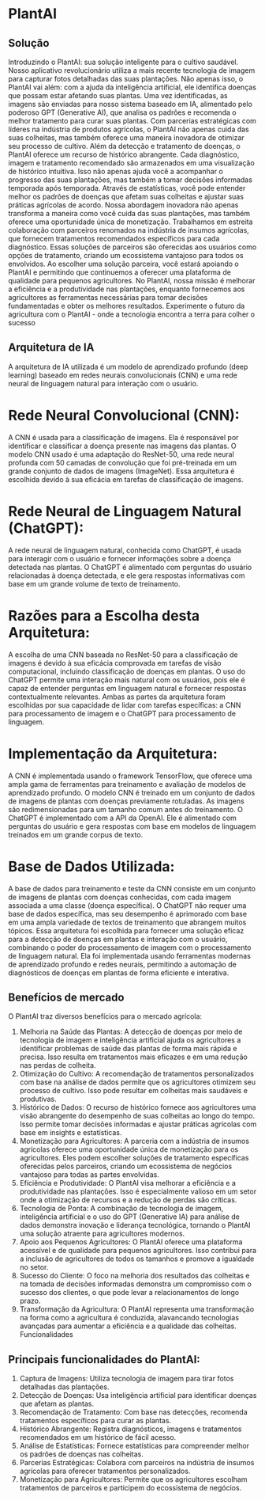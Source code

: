 # PlantAI

## Solução
Introduzindo o PlantAI: sua solução inteligente para o cultivo saudável. Nosso
aplicativo revolucionário utiliza a mais recente tecnologia de imagem para capturar
fotos detalhadas das suas plantações. Não apenas isso, o PlantAI vai além: com a
ajuda da inteligência artificial, ele identifica doenças que possam estar afetando
suas plantas. Uma vez identificadas, as imagens são enviadas para nosso sistema
baseado em IA, alimentado pelo poderoso GPT (Generative AI), que analisa os
padrões e recomenda o melhor tratamento para curar suas plantas. Com parcerias
estratégicas com líderes na indústria de produtos agrícolas, o PlantAI não apenas
cuida das suas colheitas, mas também oferece uma maneira inovadora de otimizar
seu processo de cultivo.
Além da detecção e tratamento de doenças, o PlantAI oferece um recurso de
histórico abrangente. Cada diagnóstico, imagem e tratamento recomendado são
armazenados em uma visualização de histórico intuitiva. Isso não apenas ajuda
você a acompanhar o progresso das suas plantações, mas também a tomar
decisões informadas temporada após temporada. Através de estatísticas, você pode
entender melhor os padrões de doenças que afetam suas colheitas e ajustar suas
práticas agrícolas de acordo.
Nossa abordagem inovadora não apenas transforma a maneira como você
cuida das suas plantações, mas também oferece uma oportunidade única de
monetização. Trabalhamos em estreita colaboração com parceiros renomados na
indústria de insumos agrícolas, que fornecem tratamentos recomendados
específicos para cada diagnóstico. Essas soluções de parceiros são oferecidas aos
usuários como opções de tratamento, criando um ecossistema vantajoso para todos
os envolvidos. Ao escolher uma solução parceira, você estará apoiando o PlantAI e
permitindo que continuemos a oferecer uma plataforma de qualidade para pequenos
agricultores.
No PlantAI, nossa missão é melhorar a eficiência e a produtividade nas
plantações, enquanto fornecemos aos agricultores as ferramentas necessárias para
tomar decisões fundamentadas e obter os melhores resultados. Experimente o
futuro da agricultura com o PlantAI - onde a tecnologia encontra a terra para colher
o sucesso

## Arquitetura de IA
A arquitetura de IA utilizada é um modelo de aprendizado profundo (deep learning) baseado
em redes neurais convolucionais (CNN) e uma rede neural de linguagem natural para
interação com o usuário.
# Rede Neural Convolucional (CNN):
A CNN é usada para a classificação de imagens. Ela é responsável por identificar e classificar
a doença presente nas imagens das plantas.
O modelo CNN usado é uma adaptação do ResNet-50, uma rede neural profunda com 50
camadas de convolução que foi pré-treinada em um grande conjunto de dados de imagens
(ImageNet). Essa arquitetura é escolhida devido à sua eficácia em tarefas de classificação de
imagens.

# Rede Neural de Linguagem Natural (ChatGPT):
A rede neural de linguagem natural, conhecida como ChatGPT, é usada para interagir com o
usuário e fornecer informações sobre a doença detectada nas plantas.
O ChatGPT é alimentado com perguntas do usuário relacionadas à doença detectada, e ele
gera respostas informativas com base em um grande volume de texto de treinamento.

# Razões para a Escolha desta Arquitetura:
A escolha de uma CNN baseada no ResNet-50 para a classificação de imagens é devido à
sua eficácia comprovada em tarefas de visão computacional, incluindo classificação de
doenças em plantas.
O uso do ChatGPT permite uma interação mais natural com os usuários, pois ele é capaz de
entender perguntas em linguagem natural e fornecer respostas contextualmente relevantes.
Ambas as partes da arquitetura foram escolhidas por sua capacidade de lidar com tarefas
específicas: a CNN para processamento de imagem e o ChatGPT para processamento de
linguagem.

# Implementação da Arquitetura:
A CNN é implementada usando o framework TensorFlow, que oferece uma ampla gama de
ferramentas para treinamento e avaliação de modelos de aprendizado profundo.
O modelo CNN é treinado em um conjunto de dados de imagens de plantas com doenças
previamente rotuladas. As imagens são redimensionadas para um tamanho comum antes do
treinamento.
O ChatGPT é implementado com a API da OpenAI. Ele é alimentado com perguntas do
usuário e gera respostas com base em modelos de linguagem treinados em um grande
corpus de texto.

# Base de Dados Utilizada:
A base de dados para treinamento e teste da CNN consiste em um conjunto de imagens de
plantas com doenças conhecidas, com cada imagem associada a uma classe (doença
específica).
O ChatGPT não requer uma base de dados específica, mas seu desempenho é aprimorado
com base em uma ampla variedade de textos de treinamento que abrangem muitos tópicos.
Essa arquitetura foi escolhida para fornecer uma solução eficaz para a detecção de doenças
em plantas e interação com o usuário, combinando o poder do processamento de imagem
com o processamento de linguagem natural. Ela foi implementada usando ferramentas
modernas de aprendizado profundo e redes neurais, permitindo a automação de diagnósticos
de doenças em plantas de forma eficiente e interativa.

## Benefícios de mercado
O PlantAI traz diversos benefícios para o mercado agrícola:
1. Melhoria na Saúde das Plantas: A detecção de doenças por meio de
tecnologia de imagem e inteligência artificial ajuda os agricultores a identificar
problemas de saúde das plantas de forma mais rápida e precisa. Isso resulta
em tratamentos mais eficazes e em uma redução nas perdas de colheita.
2. Otimização do Cultivo: A recomendação de tratamentos personalizados
com base na análise de dados permite que os agricultores otimizem seu
processo de cultivo. Isso pode resultar em colheitas mais saudáveis e
produtivas.
3. Histórico de Dados: O recurso de histórico fornece aos agricultores uma
visão abrangente do desempenho de suas colheitas ao longo do tempo. Isso
permite tomar decisões informadas e ajustar práticas agrícolas com base em
insights e estatísticas.
4. Monetização para Agricultores: A parceria com a indústria de insumos
agrícolas oferece uma oportunidade única de monetização para os
agricultores. Eles podem escolher soluções de tratamento específicas
oferecidas pelos parceiros, criando um ecossistema de negócios vantajoso
para todas as partes envolvidas.
5. Eficiência e Produtividade: O PlantAI visa melhorar a eficiência e a
produtividade nas plantações. Isso é especialmente valioso em um setor
onde a otimização de recursos e a redução de perdas são críticas.
6. Tecnologia de Ponta: A combinação de tecnologia de imagem, inteligência
artificial e o uso do GPT (Generative IA) para análise de dados demonstra
inovação e liderança tecnológica, tornando o PlantAI uma solução atraente
para agricultores modernos.
7. Apoio aos Pequenos Agricultores: O PlantAI oferece uma plataforma
acessível e de qualidade para pequenos agricultores. Isso contribui para a
inclusão de agricultores de todos os tamanhos e promove a igualdade no
setor.
8. Sucesso do Cliente: O foco na melhoria dos resultados das colheitas e na
tomada de decisões informadas demonstra um compromisso com o sucesso
dos clientes, o que pode levar a relacionamentos de longo prazo.
9. Transformação da Agricultura: O PlantAI representa uma transformação na
forma como a agricultura é conduzida, alavancando tecnologias avançadas
para aumentar a eficiência e a qualidade das colheitas.
Funcionalidades

## Principais funcionalidades do PlantAI:
1. Captura de Imagens: Utiliza tecnologia de imagem para tirar fotos detalhadas
das plantações.
2. Detecção de Doenças: Usa inteligência artificial para identificar doenças que
afetam as plantas.
3. Recomendação de Tratamento: Com base nas detecções, recomenda
tratamentos específicos para curar as plantas.
4. Histórico Abrangente: Registra diagnósticos, imagens e tratamentos
recomendados em um histórico de fácil acesso.
5. Análise de Estatísticas: Fornece estatísticas para compreender melhor os
padrões de doenças nas colheitas.
6. Parcerias Estratégicas: Colabora com parceiros na indústria de insumos
agrícolas para oferecer tratamentos personalizados.
7. Monetização para Agricultores: Permite que os agricultores escolham
tratamentos de parceiros e participem do ecossistema de negócios.
